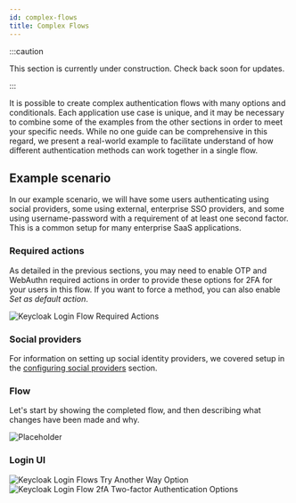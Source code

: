 ```yaml
---
id: complex-flows
title: Complex Flows
---
```


:::caution

This section is currently under construction. Check back soon for updates.

:::

It is possible to create complex authentication flows with many options and conditionals. Each application use case is unique, and it may be necessary to combine some of the examples from the other sections in order to meet your specific needs. While no one guide can be comprehensive in this regard, we present a real-world example to facilitate understand of how different authentication methods can work together in a single flow.

## Example scenario

In our example scenario, we will have some users authenticating using social providers, some using external, enterprise SSO providers, and some using username-password with a requirement of at least one second factor. This is a common setup for many enterprise SaaS applications.

### Required actions

As detailed in the previous sections, you may need to enable OTP and WebAuthn required actions in order to provide these options for 2FA for your users in this flow. If you want to force a method, you can also enable _Set as default action_.

![Keycloak Login Flow Required Actions](/docs/auth-complex-flows-ra.png)

### Social providers

For information on setting up social identity providers, we covered setup in the [configuring social providers](../social-login#configuring-social-providers) section.

### Flow

Let's start by showing the completed flow, and then describing what changes have been made and why.

![Placeholder](/docs/placeholder.png)

### Login UI

![Keycloak Login Flows Try Another Way Option](/docs/auth-complex-flows-ui-try.png)
![Keycloak Login Flow 2fA Two-factor Authentication Options](/docs/auth-complex-flows-ui-2fa-options.png)
